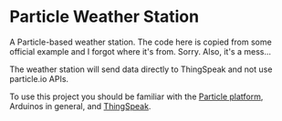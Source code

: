 # Particle Weather Station

A Particle-based weather station.
The code here is copied from some official example and I forgot where it's from.
Sorry.
Also, it's a mess...

The weather station will send data directly to ThingSpeak and not use particle.io APIs.

To use this project you should be familiar with the [Particle platform](https://particle.io), Arduinos in general, and [ThingSpeak](https://thingspeak.com).
